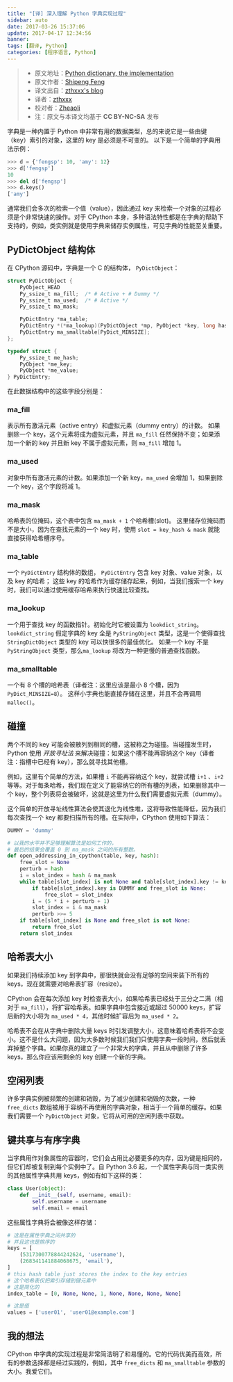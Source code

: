 ```yaml
---
title: "[译] 深入理解 Python 字典实现过程"
sidebar: auto
date: 2017-03-26 15:37:06
update: 2017-04-17 12:34:56
banner:
tags: [翻译, Python]
categories: [程序语言, Python]
---
```


> - 原文地址：[Python dictionary, the implementation](https://fengsp.github.io/blog/2017/3/python-dictionary/)
> - 原文作者：[Shipeng Feng](https://twitter.com/_fengsp)
> - 译文出自：[zthxxx's blog](https://blog.zthxxx.me/post/python-dictionary-implementation/)
> - 译者：[zthxxx](https://github.com/zthxxx)
> - 校对者：[Zheaoli](https://github.com/Zheaoli)
> - 注：原文与本译文均基于 **CC BY-NC-SA** 发布

字典是一种内置于 Python 中非常有用的数据类型，总的来说它是一些由键（key）索引的对象，这里的 key 是必须是不可变的。 以下是一个简单的字典用法示例：

<!--more-->

```python
>>> d = {'fengsp': 10, 'amy': 12}
>>> d['fengsp']
10
>>> del d['fengsp']
>>> d.keys()
['amy']
```

通常我们会多次的检索一个值（value），因此通过 key 来检索一个对象的过程必须是个非常快速的操作。对于 CPython 本身，多种语法特性都是在字典的帮助下支持的，例如，类实例就是使用字典来储存实例属性，可见字典的性能至关重要。



## PyDictObject 结构体

在 CPython 源码中，字典是一个 C 的结构体， `PyDictObject`：

```C
struct PyDictObject {
    PyObject_HEAD
    Py_ssize_t ma_fill;  /* # Active + # Dummy */
    Py_ssize_t ma_used;  /* # Active */
    Py_ssize_t ma_mask;

    PyDictEntry *ma_table;
    PyDictEntry *(*ma_lookup)(PyDictObject *mp, PyObject *key, long hash);
    PyDictEntry ma_smalltable[PyDict_MINSIZE];
};

typedef struct {
    Py_ssize_t me_hash;
    PyObject *me_key;
    PyObject *me_value;
} PyDictEntry;
```

在此数据结构中的这些字段分别是：

### **ma_fill**

表示所有激活元素（active entry）和虚拟元素（dummy entry）的计数。
如果删除一个 key，这个元素将成为虚拟元素，并且 `ma_fill` 任然保持不变；如果添加一个新的 key 并且新 key 不属于虚拟元素，则 `ma_fill` 增加 1。


### **ma_used**

对象中所有激活元素的计数。如果添加一个新 key，`ma_used` 会增加 1，如果删除一个 key，这个字段将减 1。


### **ma_mask**

哈希表的位掩码，这个表中包含 `ma_mask + 1` 个哈希槽(slot)。
这里储存位掩码而不是大小，因为在查找元素的一个 key 时，使用 `slot = key_hash & mask` 就能直接获得哈希槽序号。


### **ma_table**

一个 `PyDictEntry` 结构体的数组， `PyDictEntry` 包含 key 对象、value 对象，以及 key 的哈希；
这些 key 的哈希作为缓存储存起来，例如，当我们搜索一个 key 时，我们可以通过使用缓存哈希来执行快速比较查找。


### **ma_lookup**

一个用于查找 key 的函数指针。初始化时它被设置为 `lookdict_string`。
`lookdict_string` 假定字典的 key 全是 `PyStringObject` 类型，这是一个使得查找 `StringDictObject` 类型的 key 可以快很多的最佳优化。
如果一个 key 不是 `PyStringObject` 类型，那么`ma_lookup` 将改为一种更慢的普通查找函数。


### **ma_smalltable**

一个有 8 个槽的哈希表（译者注：这里应该是最小 8 个槽，因为 `PyDict_MINSIZE=8`）。
这样小字典也能直接存储在这里，并且不会再调用 `malloc()`。




## 碰撞

两个不同的 key 可能会被散列到相同的槽，这被称之为碰撞。当碰撞发生时，Python 使用 *开放寻址法* 来解决碰撞：如果这个槽不能再容纳这个 key（译者注：指槽中已经有 key），那么就寻找其他槽。

例如，这里有个简单的方法，如果槽 `i` 不能再容纳这个 key，就尝试槽 `i+1` 、`i+2` 等等。对于每条哈希，我们现在定义了能容纳它的所有槽的列表，如果删除其中一个 key，整个列表将会被破坏，这就是这里为什么我们需要虚拟元素（dummy）。

这个简单的开放寻址线性算法会使其退化为线性堆，这将导致性能降低，因为我们每次查找一个 key 都要扫描所有的槽。在实际中，CPython 使用如下算法：

```python
DUMMY = 'dummy'

# 以我的水平并不足够理解算法是如何工作的，
# 最后的结果会覆盖 0 到 ma_mask 之间的所有整数。
def open_addressing_in_cpython(table, key, hash):
    free_slot = None
    perturb = hash
    i = slot_index = hash & ma_mask
    while table[slot_index] is not None and table[slot_index].key != key:
        if table[slot_index].key is DUMMY and free_slot is None:
            free_slot = slot_index
        i = (5 * i + perturb + 1)
        slot_index = i & ma_mask
        perturb >>= 5
    if table[slot_index] is None and free_slot is not None:
        return free_slot
    return slot_index
```



## 哈希表大小

如果我们持续添加 key 到字典中，那很快就会没有足够的空间来装下所有的 keys，现在就需要对哈希表扩容（resize）。

CPython 会在每次添加 key 时检查表大小，如果哈希表已经处于三分之二满（相对于 `ma_fill`），将扩容哈希表。如果字典中包含接近或超过 50000 keys，扩容后新的大小将为 `ma_used * 4`，其他时候扩容后为 `ma_used * 2`。

哈希表不会在从字典中删除大量 keys 时引发调整大小，这意味着哈希表将不会变小。这不是什么大问题，因为大多数时候我们我们只使用字典一段时间，然后就丢弃掉整个字典。如果你真的建立了一个非常大的字典，并且从中删除了许多 keys，那么你应该用剩余的 key 创建一个新的字典。



## 空闲列表

许多字典实例被频繁的创建和销毁，为了减少创建和销毁的次数，一种 `free_dicts` 数组被用于容纳不再使用的字典对象，相当于一个简单的缓存。如果我们需要一个 `PyDictObject` 对象，它将从可用的空闲列表中获取。



## 键共享与有序字典

当字典用作对象属性的容器时，它们会占用比必要更多的内存，因为键是相同的，但它们却被复制到每个实例中了。自 Python 3.6 起，一个属性字典与同一类实例的其他属性字典共用 keys，例如有如下这样的类：

```python
class User(object):
    def __init__(self, username, email):
        self.username = username
        self.email = email
```

这些属性字典将会被像这样存储：

```python
# 这是在属性字典之间共享的
# 并且这也是排序的
keys = [
    (5317300778844242624, 'username'),
    (268341141884068675, 'email'),
]
# this hash table just stores the index to the key entries
# 这个哈希表仅把索引存储到键元素中
# 这是简化的
index_table = [0, None, None, 1, None, None, None, None]

# 这是值
values = ['user01', 'user01@example.com']
```



## 我的想法

CPython 中字典的实现过程是非常简洁明了和易懂的。它的代码优美而高效，所有的参数选择都是经过实践的，例如，其中 `free_dicts` 和 `ma_smalltable` 参数的大小。我爱它们。
